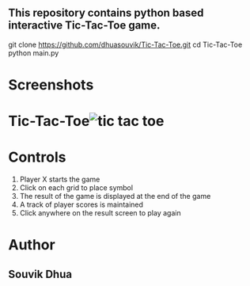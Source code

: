 ## This repository contains python based interactive Tic-Tac-Toe game.
git clone https://github.com/dhuasouvik/Tic-Tac-Toe.git
cd Tic-Tac-Toe
python main.py

# Screenshots

# Tic-Tac-Toe![tic tac toe](https://user-images.githubusercontent.com/110057286/181087801-93776476-cfc0-498d-97df-237519b87e1c.png)

# Controls

1. Player X starts the game
2. Click on each grid to place symbol
3. The result of the game is displayed at the end of the game
4. A track of player scores is maintained
5. Click anywhere on the result screen to play again

# Author

## Souvik Dhua

